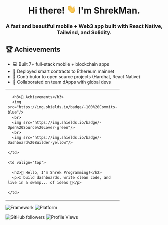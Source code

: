 <h1 align="center">
  Hi there! <img src="https://raw.githubusercontent.com/ABSphreak/ABSphreak/master/gifs/Hi.gif" width="30px"> I'm ShrekMan.
</h1>

<h3 align="center">
  A fast and beautiful mobile + Web3 app built with React Native, Tailwind, and Solidity.
</h3>



## 🏆 Achievements
- 💻 Built 7+ full-stack mobile + blockchain apps
- 🔐 Deployed smart contracts to Ethereum mainnet
- 🧠 Contributor to open source projects (Hardhat, React Native)
- 👥 Collaborated on team dApps with global devs

<table>
  <tr>
    <td valign="top" width="200">
      
      <h3>🏅 Achievements</h3>
      <img src="https://img.shields.io/badge/-100%20Commits-blue"/>
      <br>
      <img src="https://img.shields.io/badge/-Open%20Source%20Lover-green"/>
      <br>
      <img src="https://img.shields.io/badge/-Dashboard%20Builder-yellow"/>
    
    </td>
    
    <td valign="top">
      
      <h2>👋 Hello, I'm Shrek Programming!</h2>
      <p>I build dashboards, write clean code, and live in a swamp... of ideas 🐸</p>
    
    </td>
  </tr>
</table>


![Framework](https://img.shields.io/badge/Built%20With-React%20Native-blue)
![Platform](https://img.shields.io/badge/Platform-Android%20%7C%20iOS-green)

![GitHub followers](https://img.shields.io/github/followers/shrek0430?style=social)
![Profile Views](https://komarev.com/ghpvc/?username=shrek0430&color=blue)
